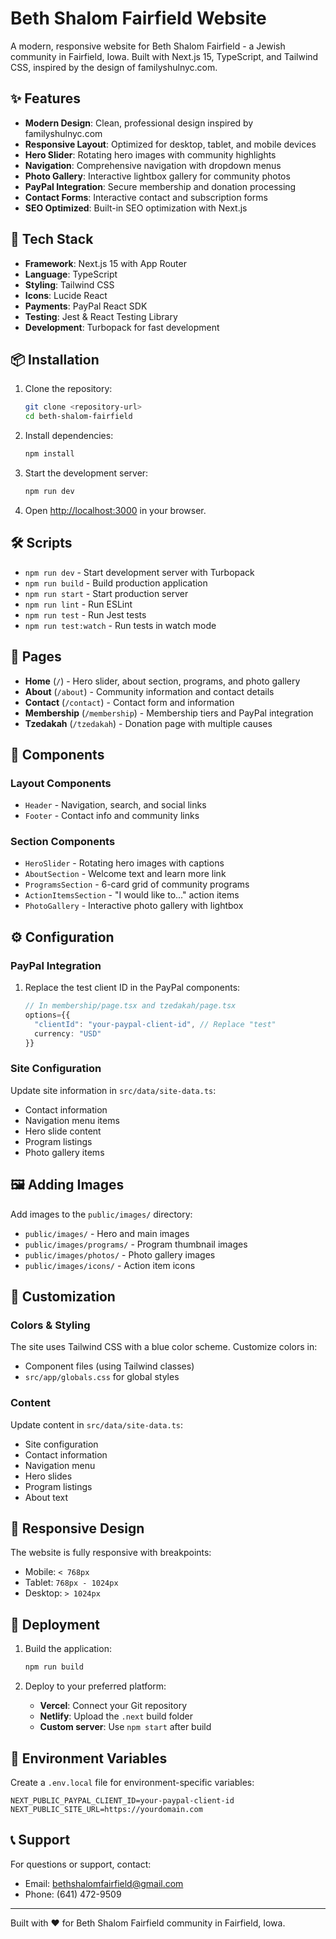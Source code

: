 # Beth Shalom Fairfield Website

A modern, responsive website for Beth Shalom Fairfield - a Jewish community in Fairfield, Iowa. Built with Next.js 15, TypeScript, and Tailwind CSS, inspired by the design of familyshulnyc.com.

## ✨ Features

- **Modern Design**: Clean, professional design inspired by familyshulnyc.com
- **Responsive Layout**: Optimized for desktop, tablet, and mobile devices
- **Hero Slider**: Rotating hero images with community highlights
- **Navigation**: Comprehensive navigation with dropdown menus
- **Photo Gallery**: Interactive lightbox gallery for community photos
- **PayPal Integration**: Secure membership and donation processing
- **Contact Forms**: Interactive contact and subscription forms
- **SEO Optimized**: Built-in SEO optimization with Next.js

## 🚀 Tech Stack

- **Framework**: Next.js 15 with App Router
- **Language**: TypeScript
- **Styling**: Tailwind CSS
- **Icons**: Lucide React
- **Payments**: PayPal React SDK
- **Testing**: Jest & React Testing Library
- **Development**: Turbopack for fast development

## 📦 Installation

1. Clone the repository:
   ```bash
   git clone <repository-url>
   cd beth-shalom-fairfield
   ```

2. Install dependencies:
   ```bash
   npm install
   ```

3. Start the development server:
   ```bash
   npm run dev
   ```

4. Open [http://localhost:3000](http://localhost:3000) in your browser.

## 🛠️ Scripts

- `npm run dev` - Start development server with Turbopack
- `npm run build` - Build production application
- `npm run start` - Start production server
- `npm run lint` - Run ESLint
- `npm run test` - Run Jest tests
- `npm run test:watch` - Run tests in watch mode

## 📄 Pages

- **Home** (`/`) - Hero slider, about section, programs, and photo gallery
- **About** (`/about`) - Community information and contact details
- **Contact** (`/contact`) - Contact form and information
- **Membership** (`/membership`) - Membership tiers and PayPal integration
- **Tzedakah** (`/tzedakah`) - Donation page with multiple causes

## 🎨 Components

### Layout Components
- `Header` - Navigation, search, and social links
- `Footer` - Contact info and community links

### Section Components
- `HeroSlider` - Rotating hero images with captions
- `AboutSection` - Welcome text and learn more link
- `ProgramsSection` - 6-card grid of community programs
- `ActionItemsSection` - "I would like to..." action items
- `PhotoGallery` - Interactive photo gallery with lightbox

## ⚙️ Configuration

### PayPal Integration
1. Replace the test client ID in the PayPal components:
   ```typescript
   // In membership/page.tsx and tzedakah/page.tsx
   options={{ 
     "clientId": "your-paypal-client-id", // Replace "test"
     currency: "USD"
   }}
   ```

### Site Configuration
Update site information in `src/data/site-data.ts`:
- Contact information
- Navigation menu items
- Hero slide content
- Program listings
- Photo gallery items

## 🖼️ Adding Images

Add images to the `public/images/` directory:
- `public/images/` - Hero and main images
- `public/images/programs/` - Program thumbnail images
- `public/images/photos/` - Photo gallery images
- `public/images/icons/` - Action item icons

## 🔧 Customization

### Colors & Styling
The site uses Tailwind CSS with a blue color scheme. Customize colors in:
- Component files (using Tailwind classes)
- `src/app/globals.css` for global styles

### Content
Update content in `src/data/site-data.ts`:
- Site configuration
- Contact information
- Navigation menu
- Hero slides
- Program listings
- About text

## 📱 Responsive Design

The website is fully responsive with breakpoints:
- Mobile: `< 768px`
- Tablet: `768px - 1024px`
- Desktop: `> 1024px`

## 🚀 Deployment

1. Build the application:
   ```bash
   npm run build
   ```

2. Deploy to your preferred platform:
   - **Vercel**: Connect your Git repository
   - **Netlify**: Upload the `.next` build folder
   - **Custom server**: Use `npm start` after build

## 📝 Environment Variables

Create a `.env.local` file for environment-specific variables:
```
NEXT_PUBLIC_PAYPAL_CLIENT_ID=your-paypal-client-id
NEXT_PUBLIC_SITE_URL=https://yourdomain.com
```

## 📞 Support

For questions or support, contact:
- Email: bethshalomfairfield@gmail.com
- Phone: (641) 472-9509

---

Built with ❤️ for Beth Shalom Fairfield community in Fairfield, Iowa.
